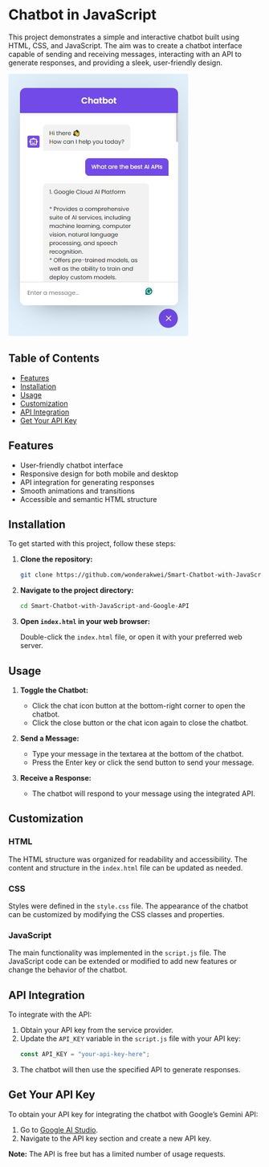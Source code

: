# Chatbot in JavaScript

This project demonstrates a simple and interactive chatbot built using HTML, CSS, and JavaScript. The aim was to create a chatbot interface capable of sending and receiving messages, interacting with an API to generate responses, and providing a sleek, user-friendly design.

![Chatbot Preview](preview.jpeg)

## Table of Contents

- [Features](#features)
- [Installation](#installation)
- [Usage](#usage)
- [Customization](#customization)
- [API Integration](#api-integration)
- [Get Your API Key](#get-your-api-key)

## Features

- User-friendly chatbot interface
- Responsive design for both mobile and desktop
- API integration for generating responses
- Smooth animations and transitions
- Accessible and semantic HTML structure

## Installation

To get started with this project, follow these steps:

1. **Clone the repository:**
    ```sh
    git clone https://github.com/wonderakwei/Smart-Chatbot-with-JavaScript-and-Google-API.git
    ```
2. **Navigate to the project directory:**
    ```sh
    cd Smart-Chatbot-with-JavaScript-and-Google-API
    ```
3. **Open `index.html` in your web browser:**

    Double-click the `index.html` file, or open it with your preferred web server.

## Usage

1. **Toggle the Chatbot:**
   - Click the chat icon button at the bottom-right corner to open the chatbot.
   - Click the close button or the chat icon again to close the chatbot.

2. **Send a Message:**
   - Type your message in the textarea at the bottom of the chatbot.
   - Press the Enter key or click the send button to send your message.

3. **Receive a Response:**
   - The chatbot will respond to your message using the integrated API.

## Customization

### HTML

The HTML structure was organized for readability and accessibility. The content and structure in the `index.html` file can be updated as needed.

### CSS

Styles were defined in the `style.css` file. The appearance of the chatbot can be customized by modifying the CSS classes and properties.

### JavaScript

The main functionality was implemented in the `script.js` file. The JavaScript code can be extended or modified to add new features or change the behavior of the chatbot.

## API Integration

To integrate with the API:

1. Obtain your API key from the service provider.
2. Update the `API_KEY` variable in the `script.js` file with your API key:
    ```javascript
    const API_KEY = "your-api-key-here";
    ```
3. The chatbot will then use the specified API to generate responses.

## Get Your API Key

To obtain your API key for integrating the chatbot with Google’s Gemini API:

1. Go to [Google AI Studio](https://aistudio.google.com/app/apikey).
2. Navigate to the API key section and create a new API key.

**Note:** The API is free but has a limited number of usage requests.
